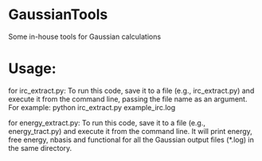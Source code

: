 # GaussianTools
Some in-house tools for Gaussian calculations 


# Usage: 
for irc_extract.py:
To run this code, save it to a file (e.g., irc_extract.py) and execute it from the command line, passing the file name as an argument. For example:
python irc_extract.py example_irc.log

for energy_extract.py: 
To run this code, save it to a file (e.g., energy_tract.py) and execute it from the command line. It will print energy, free energy, nbasis and functional for all the Gaussian output files (*.log) in the same directory. 

